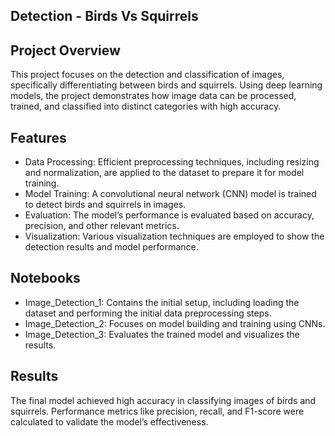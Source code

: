 ## Detection - Birds Vs Squirrels

## Project Overview
This project focuses on the detection and classification of images, specifically differentiating between birds and squirrels. Using deep learning models, the project demonstrates how image data can be processed, trained, and classified into distinct categories with high accuracy.

## Features
- Data Processing: Efficient preprocessing techniques, including resizing and normalization, are applied to the dataset to prepare it for model training.
- Model Training: A convolutional neural network (CNN) model is trained to detect birds and squirrels in images.
- Evaluation: The model’s performance is evaluated based on accuracy, precision, and other relevant metrics.
- Visualization: Various visualization techniques are employed to show the detection results and model performance.

## Notebooks
- Image_Detection_1: Contains the initial setup, including loading the dataset and performing the initial data preprocessing steps.
- Image_Detection_2: Focuses on model building and training using CNNs.
- Image_Detection_3: Evaluates the trained model and visualizes the results.

## Results
The final model achieved high accuracy in classifying images of birds and squirrels.
Performance metrics like precision, recall, and F1-score were calculated to validate the model’s effectiveness.

